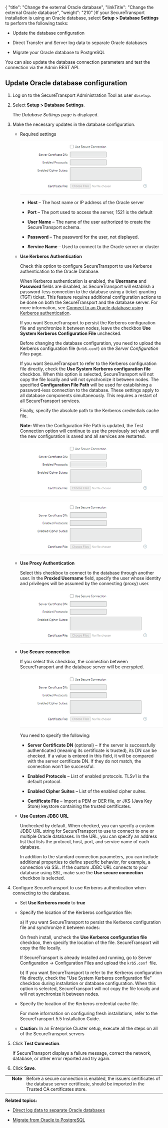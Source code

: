 {
    "title": "Change the external Oracle database",
    "linkTitle": "Change the external Oracle database",
    "weight": "210"
}If your SecureTransport installation is using an Oracle database, select **Setup &gt; Database Settings** to perform the following tasks:



-   Update the database configuration

-   Direct Transfer and Server log data to separate Oracle databases

-   Migrate your Oracle database to PostgreSQL



You can also update the database connection parameters and test the connection via the Admin REST API.



## Update Oracle database configuration



1.  Log on to the SecureTransport Administration Tool as user `dbsetup`.

2.  Select **Setup > Database Settings**.   

    The *Database Settings* page is displayed.

3.  <span id="Oracle_parameters"></span>Make the necessary updates in the database configuration.  

    

    -   Required settings  

        

        ![](db-oracle-secure.png)

        -   **Host** – The host name or IP address of the Oracle server

        -   **Port** – The port used to access the server, 1521 is the default

        -   **User Name** – The name of the user authorized to create the SecureTransport schema.

        -   **Password** – The password for the user, not displayed.

        -   **Service Name** – Used to connect to the Oracle server or cluster

    -   **Use Kerberos Authentication**

          

        Check this option to configure SecureTransport to use Kerberos authentication to the Oracle Database.   

        When Kerberos authentication is enabled, the **Username** and **Password** fields are disabled, as SecureTransport will establish a password-less connection to the database using a ticket-granting (TGT) ticket. This feature requires additional configuration actions to be done on both the SecureTransport and the database server. For more information, see [Connect to an Oracle database using Kerberos authentication](../configure-oracle-kerberos).  

        If you want SecureTransport to persist the Kerberos configuration file and synchronize it between nodes, leave the checkbox **Use System Kerberos Configuration File** unchecked.  

        Before changing the database configuration, you need to upload the Kerberos configuration file (`krb5.conf`) on the *Server Configuration Files* page.  

        If you want SecureTransport to refer to the Kerberos configuration file directly, check the **Use System Kerberos configuration file** checkbox. When this option is selected, SecureTransport will not copy the file locally and will not synchronize it between nodes. The specified **Configuration File Path** will be used for establishing a password-less connection to the database. These settings apply to all database components simultaneously. This requires a restart of all SecureTransport services.  

        Finally, specify the absolute path to the Kerberos credentials cache file.  

        **Note:** When the Configuration File Path is updated, the Test Connection option will continue to use the previously set value until the new configuration is saved and all services are restarted.  

        

        ![](db-oracle-secure.png)

          

        

        ![Configuration file path](db-oracle-secure.png)  

    -   **Use Proxy Authentication**

          

        Select this checkbox to connect to the database through another user. In the **Proxied Username** field, specify the user whose identity and privileges will be assumed by the connecting (proxy) user.  

        

        ![](db-oracle-secure.png)  

    -   **Use Secure connection**

          

        If you select this checkbox, the connection between SecureTransport and the database server will be encrypted.   

        

        ![](db-oracle-secure.png)

          

        You need to specify the following:

        -   **Server Certificate DN** (optional) – If the server is successfully authenticated (meaning its certificate is trusted), its DN can be checked. If a value is entered in this field, it will be compared with the server certificate DN. If they do not match, the connection won't be successful.

        -   **Enabled Protocols** – List of enabled protocols. TLSv1 is the default protocol.

        -   **Enabled Cipher Suites** – List of the enabled cipher suites.

        -   **Certificate File** – Import a PEM or DER file, or JKS (Java Key Store) keystore containing the trusted certificates.

    -   **Use Custom JDBC URL**

          

         Unchecked by default. When checked, you can specify a custom JDBC URL string for SecureTransport to use to connect to one or multiple Oracle databases. In the URL, you can specify an address list that lists the protocol, host, port, and service name of each database.

        In addition to the standard connection parameters, you can include additional properties to define specific behavior, for example, a connection via SSL. If the custom JDBC URL connects to your database using SSL, make sure the **Use secure connection** checkbox is selected.

4.  Configure SecureTransport to use Kerberos authentication when connecting to the database.

    -   Set **Use Kerberos mode** to **true**

    -   Specify the location of the Kerberos configuration file:  

        a) If you want SecureTransport to persist the Kerberos configuration file and synchronize it between nodes:  

        On fresh install, uncheck the **Use Kerberos configuration file** checkbox, then specify the location of the file. SecureTransport will copy the file locally.  

        If SecureTransport is already installed and running, go to Server Configuration -> Configuration Files and upload the `krb5.conf `file.  

        b) If you want SecureTransport to refer to the Kerberos configuration file directly, check the "Use System Kerberos configuration file" checkbox during installation or database configuration. When this option is selected, SecureTransport will not copy the file locally and will not synchronize it between nodes.

    -   Specify the location of the Kerberos credential cache file.  

        For more information on configuring fresh installations, refer to the SecureTransport 5.5 Installation Guide.

    -   **Caution**: In an Enterprise Cluster setup, execute all the steps on all of the SecureTransport servers  

5.  Click **Test Connection**.  

    If SecureTransport displays a failure message, correct the network, database, or other error reported and try again.

6.  Click **Save**.



<table cellpadding="0" cellspacing="0">   <col/>   <col/>   <col/>      <tr>         <td valign="top">         </td>         <td valign="top"><span><b>Note</b></span>         </td>         <td data-mc-autonum="&lt;b&gt;Note&lt;/b&gt;" valign="top">Before a secure connection is enabled, the issuers certificates of the database server certificate, should be imported in the Trusted CA certificates store.         </td>      </tr></table>



**Related topics:**



-   [Direct log data to separate Oracle databases](../t_st_separate_databases)

-   [Migrate from Oracle to PostgreSQL](../migrate_oracle_to_postgre)

